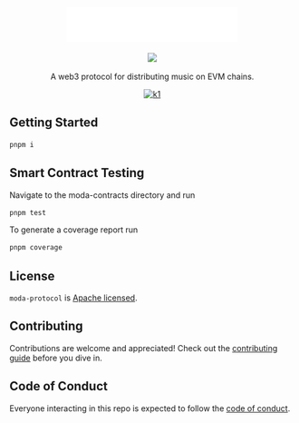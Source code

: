 <div align="center">
  <img src="./moda-logo.svg" alt="MODA" height="60" />
  <br/>
  <br/>
  <a href="https://www.npmjs.com/package/modadao">
    <img src="https://img.shields.io/npm/v/modadao?style=flat&label=Version" />
  </a>
  <br/>
  <p>A web3 protocol for distributing music on EVM chains.</p>

  [![k1]][k2]

  [k1]: https://img.shields.io/twitter/follow/moda_dao?style=flat
  [k2]: https://x.com/MODA_DAO
</div>


## Getting Started

```bash
pnpm i
```

## Smart Contract Testing

Navigate to the moda-contracts directory and run

```bash
pnpm test
```

To generate a coverage report run

```bash
pnpm coverage
```

## License

`moda-protocol` is [Apache licensed](LICENSE).

## Contributing

Contributions are welcome and appreciated! Check out the
[contributing guide](CONTRIBUTING.md) before you dive in.

## Code of Conduct

Everyone interacting in this repo is expected to follow the
[code of conduct](CODE_OF_CONDUCT.md).
